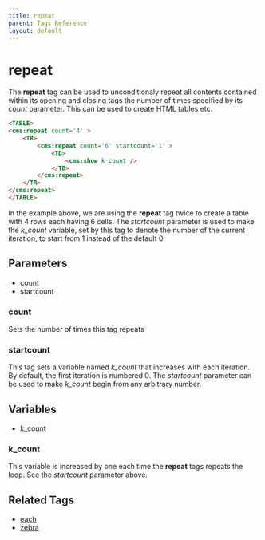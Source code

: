```yaml
---
title: repeat
parent: Tags Reference
layout: default
---
```


# repeat

The **repeat** tag can be used to unconditionaly repeat all contents contained within its opening and closing tags the number of times specified by its _count_ parameter. This can be used to create HTML tables etc.

```html
<TABLE>
<cms:repeat count='4' >
    <TR>
        <cms:repeat count='6' startcount='1' >
            <TD>
                <cms:show k_count />
            </TD>
        </cms:repeat>
    </TR>
</cms:repeat>
</TABLE>
```

In the example above, we are using the **repeat** tag twice to create a table with 4 rows each having 6 cells. The _startcount_ parameter is used to make the *k_count* variable, set by this tag to denote the number of the current iteration, to start from 1 instead of the default 0\.

## Parameters

* count
* startcount

### count

Sets the number of times this tag repeats

### startcount

This tag sets a variable named *k_count* that increases with each iteration. By default, the first iteration is numbered 0\. The _startcount_ parameter can be used to make *k_count* begin from any arbitrary number.

## Variables

* k_count

### k_count

This variable is increased by one each time the **repeat** tags repeats the loop. See the _startcount_ parameter above.

## Related Tags

* [each](./each.html)
* [zebra](./zebra.html)
